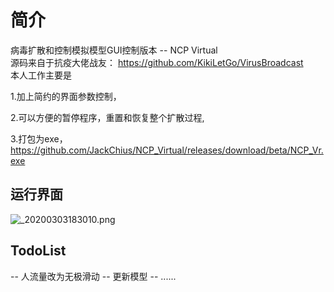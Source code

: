 # 简介

病毒扩散和控制模拟模型GUI控制版本 -- NCP Virtual <br>
源码来自于抗疫大佬战友： https://github.com/KikiLetGo/VirusBroadcast
<br>
本人工作主要是 <br>

1.加上简约的界面参数控制，<br>

2.可以方便的暂停程序，重置和恢复整个扩散过程,<br>

3.打包为exe，https://github.com/JackChius/NCP_Virtual/releases/download/beta/NCP_Vr.exe 
<br>

## 运行界面
![_20200303183010.png](https://www.z4a.net/images/2020/03/03/_20200303183010.png)
## TodoList
-- 人流量改为无极滑动
-- 更新模型
-- ......
